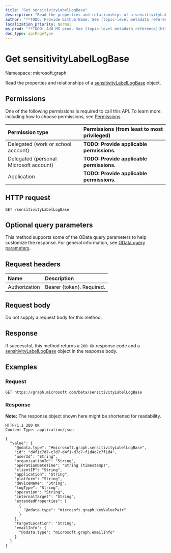 ```yaml
---
title: "Get sensitivityLabelLogBase"
description: "Read the properties and relationships of a sensitivityLabelLogBase object."
author: "**TODO: Provide Github Name. See [topic-level metadata reference](https://msgo.azurewebsites.net/add/document/guidelines/metadata.html#topic-level-metadata)**"
localization_priority: Normal
ms.prod: "**TODO: Add MS prod. See [topic-level metadata reference](https://msgo.azurewebsites.net/add/document/guidelines/metadata.html#topic-level-metadata)**"
doc_type: apiPageType
---
```


# Get sensitivityLabelLogBase
Namespace: microsoft.graph

Read the properties and relationships of a [sensitivityLabelLogBase](../resources/sensitivitylabellogbase.md) object.

## Permissions
One of the following permissions is required to call this API. To learn more, including how to choose permissions, see [Permissions](/graph/permissions-reference).

|Permission type|Permissions (from least to most privileged)|
|:---|:---|
|Delegated (work or school account)|**TODO: Provide applicable permissions.**|
|Delegated (personal Microsoft account)|**TODO: Provide applicable permissions.**|
|Application|**TODO: Provide applicable permissions.**|

## HTTP request

<!-- {
  "blockType": "ignored"
}
-->
``` http
GET /sensitivityLabelLogBase
```

## Optional query parameters
This method supports some of the OData query parameters to help customize the response. For general information, see [OData query parameters](/graph/query-parameters).

## Request headers
|Name|Description|
|:---|:---|
|Authorization|Bearer {token}. Required.|

## Request body
Do not supply a request body for this method.

## Response

If successful, this method returns a `200 OK` response code and a [sensitivityLabelLogBase](../resources/sensitivitylabellogbase.md) object in the response body.

## Examples

### Request
<!-- {
  "blockType": "request",
  "name": "get_sensitivitylabellogbase"
}
-->
``` http
GET https://graph.microsoft.com/beta/sensitivityLabelLogBase
```


### Response
**Note:** The response object shown here might be shortened for readability.
<!-- {
  "blockType": "response",
  "truncated": true,
  "@odata.type": "microsoft.graph.sensitivityLabelLogBase"
}
-->
``` http
HTTP/1.1 200 OK
Content-Type: application/json

{
  "value": {
    "@odata.type": "#microsoft.graph.sensitivityLabelLogBase",
    "id": "d4f1c7d7-c7d7-d4f1-d7c7-f1d4d7c7f1d4",
    "userId": "String",
    "organizationId": "String",
    "operationDateTime": "String (timestamp)",
    "clientIP": "String",
    "application": "String",
    "platform": "String",
    "deviceName": "String",
    "logType": "String",
    "operation": "String",
    "internalTarget": "String",
    "extendedProperties": [
      {
        "@odata.type": "microsoft.graph.keyValuePair"
      }
    ],
    "targetLocation": "String",
    "emailInfo": {
      "@odata.type": "microsoft.graph.emailInfo"
    }
  }
}
```


